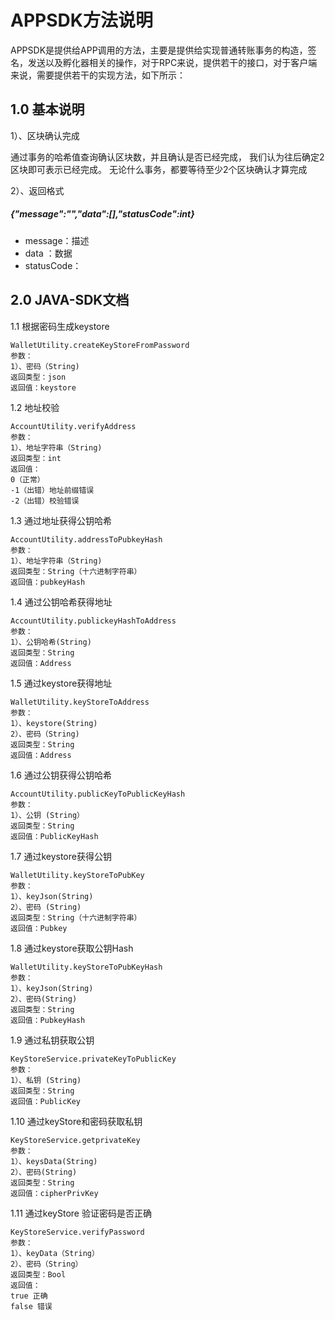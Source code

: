 # APPSDK方法说明

APPSDK是提供给APP调用的方法，主要是提供给实现普通转账事务的构造，签名，发送以及孵化器相关的操作，对于RPC来说，提供若干的接口，对于客户端来说，需要提供若干的实现方法，如下所示：

## 1.0 基本说明

1）、区块确认完成

通过事务的哈希值查询确认区块数，并且确认是否已经完成，
我们认为往后确定2区块即可表示已经完成。
无论什么事务，都要等待至少2个区块确认才算完成

2）、返回格式
##### {"message":"","data":[],"statusCode":int}
* message：描述
* data   ：数据
* statusCode：      

## 2.0 JAVA-SDK文档

1.1 根据密码生成keystore
 ```
 WalletUtility.createKeyStoreFromPassword
 参数：
 1）、密码（String)
 返回类型：json
 返回值：keystore
 ```

1.2 地址校验
 ```
 AccountUtility.verifyAddress
 参数：
 1）、地址字符串（String)
 返回类型：int
 返回值：
 0（正常）
 -1（出错）地址前缀错误
 -2（出错）校验错误
 ```

 
1.3 通过地址获得公钥哈希
 ```
 AccountUtility.addressToPubkeyHash
 参数：
 1）、地址字符串（String)
 返回类型：String（十六进制字符串）
 返回值：pubkeyHash
 ```
 
 
1.4 通过公钥哈希获得地址
 ```
 AccountUtility.publickeyHashToAddress
 参数：
 1）、公钥哈希(String)
 返回类型：String
 返回值：Address
 ```

 
1.5 通过keystore获得地址
 ```
 WalletUtility.keyStoreToAddress
 参数：
 1）、keystore(String)
 2）、密码（String)
 返回类型：String
 返回值：Address
 ```

1.6 通过公钥获得公钥哈希
 ```
 AccountUtility.publicKeyToPublicKeyHash
 参数：
 1）、公钥 (String）
 返回类型：String
 返回值：PublicKeyHash
 ```
 
1.7 通过keystore获得公钥
 ```
 WalletUtility.keyStoreToPubKey
 参数：
 1）、keyJson(String)
 2）、密码 (String)
 返回类型：String（十六进制字符串）
 返回值：Pubkey
 ```
 
1.8 通过keystore获取公钥Hash
 ```
 WalletUtility.keyStoreToPubKeyHash
 参数：
 1）、keyJson(String)
 2）、密码(String)
 返回类型：String
 返回值：PubkeyHash
 ```
 
1.9 通过私钥获取公钥
 ```
 KeyStoreService.privateKeyToPublicKey
 参数：
 1）、私钥 (String)
 返回类型：String
 返回值：PublicKey
 ```
 
1.10 通过keyStore和密码获取私钥
 ```
 KeyStoreService.getprivateKey
 参数：
 1）、keysData(String)
 2）、密码(String)
 返回类型：String
 返回值：cipherPrivKey
 ```
 
1.11 通过keyStore 验证密码是否正确
 ```
 KeyStoreService.verifyPassword
 参数：
 1）、keyData（String）
 2）、密码（String）
 返回类型：Bool
 返回值：
 true 正确
 false 错误
 ```
 
